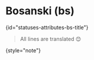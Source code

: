 # Bosanski (bs)
{id="statuses-attributes-bs-title"}


> All lines are translated 😊
>
{style="note"}
